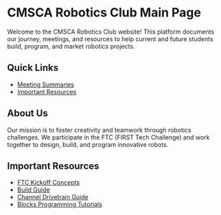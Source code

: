 
# CMSCA Robotics Club Main Page

Welcome to the CMSCA Robotics Club website! This platform documents our journey, meetings, and resources to help current and future students build, program, and market robotics projects.

## Quick Links
- [Meeting Summaries](./meetings/)
- [Important Resources](#important-resources)

## About Us
Our mission is to foster creativity and teamwork through robotics challenges. We participate in the FTC (FIRST Tech Challenge) and work together to design, build, and program innovative robots.

## Important Resources
- [FTC Kickoff Concepts](https://docs.revrobotics.com/ftc-kickoff-concepts)
- [Build Guide](https://www.revrobotics.com/content/docs/2024-25_REV_DUO_FTC_Starter_Bot-Build_Guide.pdf)
- [Channel Drivetrain Guide](https://docs.revrobotics.com/duo-build/channel-drivetrain-build-guide)
- [Blocks Programming Tutorials](https://www.youtube.com/playlist?list=PLEuGrYl8iBm4A4yrRcatGcK7q0od0LYov)

